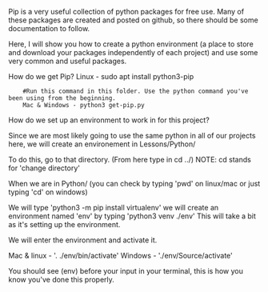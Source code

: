 Pip is a very useful collection of python packages for free use. Many of these packages are created and posted on github, so there should be some documentation to follow. 

Here, I will show you how to create a python environment (a place to store and download your packages independently of each project) and use some very common and useful packages. 

How do we get Pip?
        Linux - sudo apt install python3-pip

        #Run this command in this folder. Use the python command you've been using from the beginning.
        Mac & Windows - python3 get-pip.py

How do we set up an environment to work in for this project?

Since we are most likely going to use the same python in all of our projects here, we will create an environement in Lessons/Python/

To do this, go to that directory. (From here type in cd ../) NOTE: cd stands for 'change directory'

When we are in Python/ (you can check by typing 'pwd' on linux/mac or just typing 'cd' on windows)

We will type 'python3 -m pip install virtualenv'
we will create an environment named 'env' by typing 'python3 venv ./env' This will take a bit as it's setting up the environment.

We will enter the environment and activate it.

Mac & linux - '. ./env/bin/activate'
Windows - './env/Source/activate'


You should see (env) before your input in your terminal, this is how you know you've done this properly.

